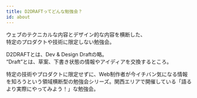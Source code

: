 ```yaml
---
title: D2DRAFTってどんな勉強会？
id: about
---
```


<p class="conspicuous">ウェブのテクニカルな内容とデザイン的な内容を横断した、<br>特定のプロダクトや技術に限定しない勉強会。</p>

D2DRAFTとは、Dev & Design Draftの略。  
“Draft”とは、草案、下書き状態の情報やアイディアを交換するところ。

特定の技術やプロダクトに限定せずに、Web制作者が今イチバン気になる情報を知ろうという領域横断型の勉強会シリーズ。関西エリアで開催している「語るより実際にやってみよう！」な勉強会。